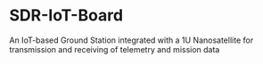 # SDR-IoT-Board
An IoT-based Ground Station integrated with a 1U Nanosatellite for transmission and receiving of telemetry and mission data
